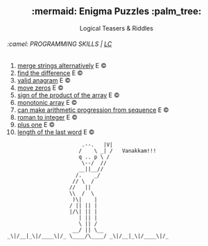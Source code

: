 <div align=center>
  <h2>:mermaid: Enigma Puzzles :palm_tree:</h2>
  Logical Teasers & Riddles
</div>


<h6>:camel: PROGRAMMING SKILLS | <a href="https://leetcode.com/studyplan/programming-skills/">LC</a></h6>
<ol>
  <li><a href="problemsets/lc/ps/1768_merge_strings_alternatively">merge strings alternatively</a> E ©️</li>
  <li><a href="problemsets/lc/ps/389_find_the_difference">find the difference</a> E ©️</li>
  <li><a href="problemsets/lc/ps/242_valid_anagram">valid anagram</a> E ©️</li>
  <li><a href="problemsets/lc/ps/283_move_zeros">move zeros</a> E ©️</li>
  <li><a href="problemsets/lc/ps/1822_sign_of_the_product_of_the_array">sign of the product of the array</a> E ©️</li>
  <li><a href="problemsets/lc/ps/896_monotonic_array">monotonic array</a> E ©️</li>
  <li><a href="problemsets/lc/ps/1502_ap_from_sequence">can make arithmetic progression from sequence</a> E ©️</li>
  <li><a href="problemsets/lc/ps/13_roman_to_int">roman to integer</a> E ©️</li>
  <li><a href="problemsets/lc/ps/66_plus_one">plus one</a> E ©️</li>
  <li><a href="problemsets/lc/ps/58_length_of_last_word">length of the last word</a> E ©️</li>
</ol>


```
                        .--.   |V|
                       /    \ _| /   Vanakkam!!!
                       q .. p \ /
                        \--/  //
                       __||__//
                      /.    _/
                     // \  /
                    //   ||
                    \\  /  \
                     )\|    |
                    / || || |
                    |/\| || |
                       | || |
                       \ || /
                     __/ || \__
_\|/__|_\|/____\|/_ \____/\____/ _\|/__|_\|/____\|/_
```
